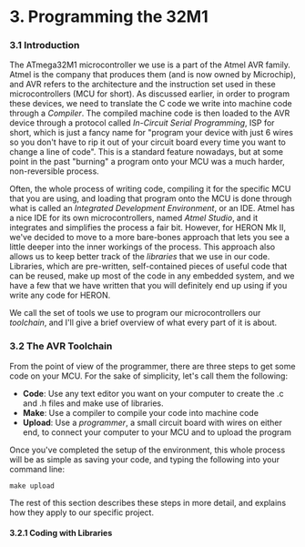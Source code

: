 # 3. Programming the 32M1

### 3.1 Introduction

The ATmega32M1 microcontroller we use is a part of the Atmel AVR family. Atmel is the company that produces them \(and is now owned by Microchip\), and AVR refers to the architecture and the instruction set used in these microcontrollers \(MCU for short\). As discussed earlier, in order to program these devices, we need to translate the C code we write into machine code through a _Compiler_. The compiled machine code is then loaded to the AVR device through a protocol called _In-Circuit Serial Programming_, ISP for short, which is just a fancy name for "program your device with just 6 wires so you don't have to rip it out of your circuit board every time you want to change a line of code". This is a standard feature nowadays, but at some point in the past "burning" a program onto your MCU was a much harder, non-reversible process.

Often, the whole process of writing code, compiling it for the specific MCU that you are using, and loading that program onto the MCU is done through what is called an _Integrated Development Environment_, or an IDE. Atmel has a nice IDE for its own microcontrollers, named _Atmel Studio_, and it integrates and simplifies the process a fair bit. However, for HERON Mk II, we've decided to move to a more bare-bones approach that lets you see a little deeper into the inner workings of the process. This approach also allows us to keep better track of the _libraries_ that we use in our code. Libraries, which are pre-written, self-contained pieces of useful code that can be reused, make up most of the code in any embedded system, and we have a few that we have written that you will definitely end up using if you write any code for HERON.

We call the set of tools we use to program our microcontrollers our _toolchain_, and I'll give a brief overview of what every part of it is about.

### 3.2 The AVR Toolchain

From the point of view of the programmer, there are three steps to get some code on your MCU. For the sake of simplicity, let's call them the following:

* **Code**: Use any text editor you want on your computer to create the .c and .h files and make use of libraries.
* **Make**: Use a compiler to compile your code into machine code
* **Upload**: Use a _programmer_, a small circuit board with wires on either end, to connect your computer to your MCU and to upload the program 

Once you've completed the setup of the environment, this whole process will be as simple as saving your code, and typing the following into your command line:

```
make upload
```

The rest of this section describes these steps in more detail, and explains how they apply to our specific project.

#### 3.2.1 Coding with Libraries





